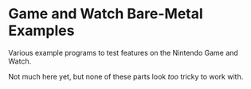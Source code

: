 # Game and Watch Bare-Metal Examples

Various example programs to test features on the Nintendo Game and Watch.

Not much here yet, but none of these parts look *too* tricky to work with.
